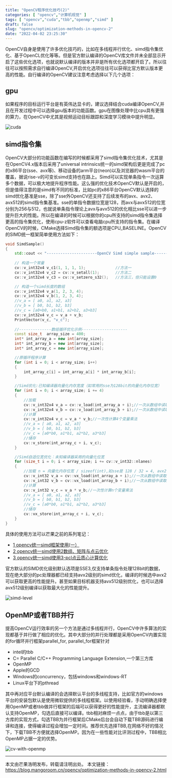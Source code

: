 ```yaml
---
title: "OpenCV程序优化技巧(2)"
categories: [ "opencv","计算机视觉" ]
tags: [ "opencv","cuda","tbb","openmp","simd" ]
draft: false
slug: "opencv/optimization-methods-in-opencv-2"
date: "2022-04-02 23:25:30"
---
```



OpenCV自身是使用了许多优化技巧的，比如在多线程并行优化、simd指令集优化、基于OpenCL优化等等。但是官方默认编译的OpenCV库文件并未全部显示开启了这些优化选项，也就说默认编译的版本并非是所有优化选项都开启了。所以往往可以按照需求自行编译OpenCV,开启优化选项往往可以获得比官方默认版本更高的性能。自行编译的OpenCV建议注意考虑选择以下几个选项：

## gpu

如果程序的目标运行平台是有英伟达显卡的，建议选择结合cuda编译OpenCV,并且在开发过程中可以选择gpu版本的功能函数。gpu在图像处理中比cpu具有更强的算力，在OpenCV中尤其是视频运动目标跟踪和深度学习模块中提升明显。

![cuda](https://mango-blog-1255355814.cos.ap-guangzhou.myqcloud.com/mango-blog-imagesopencv-with-cuda.png)

## simd指令集

OpenCV大部分的功能函数在编写的时候都采用了simd指令集优化技术，尤其是在OpenCV4.x版本后采用了universal intrinsics统一的simd架构后更是完成了pc的x86平台(sse、avx等)、移动设备的arm平台(neon)以及浏览器的wasm平台的覆盖，据说rise-v的可变长simd支持也在路上。Simd可以实现单条指令一次运算多个数据，可以极大地提升程序性能。这么强的优化技术OpenCV默认是开启的，但是值得注意的是simd有不同的标准，比如pc的x86平台OpenCV默认选择的simd优化基准是sse，除了sse外OpenCV还支持了后续发布的avx、avx2、avx512的simd指令集基准。sse的单指令数据位宽是128，而avx与avx512的位宽分别为256与512，也就说单条指令理论上avx与avx512的优化相比sse可以进一步提升巨大的性能。所以在编译的时候可以根据你的cpu所支持的simd指令集选择更高的指令集优化，使用cpu-z软件可以查看电脑cpu所支持的指令集。在编译OpenCV的时候，CMake选择Simd指令集的额选项是CPU_BASELINE。OpenCV的SIMD统一框架简单使用方法如下：

```cpp
void SimdSample()
{
    std::cout << "----------------------OpenCV Simd simple sample--------------------------" << std::endl;
    
    // 构造一个常量
    cv::v_int32x4 v_c1(1, 1, 1, 1);             //方法一
    cv::v_int32x4 v_c2 = cv::v_setall(1);       //方法二
    cv::v_int32x4 v_c3 = cv::v_setzero_s32();   //方法三，但只能设置0

    // 构造一个simd长度的数组
    cv::v_int32x4 v_a(1, 2, 3, 4);
    cv::v_int32x4 v_b(1, 2, 3, 4);
    //v_a = [ a0, a1, a2, a3]
    //v_b = [ b0, b1, b2, b3]
    //v_c = [a0+b0, a1+b1, a2+b2, a3+b3]
    cv::v_int32x4 v_c = v_a + v_b;
    PrintVector(v_c, "v_c");
    
    //--------------数组循环优化示例--------------------
    const size_t  array_size = 400;
    int* int_array_a = new int[array_size];
    int* int_array_b = new int[array_size];
    int* int_array_c = new int[array_size];

    //原循环程序计算
    for (int i = 0; i < array_size; i++)
    {
        int_array_c[i] = int_array_a[i] * int_array_b[i];
    }

    //Simd优化:已知编译器向量化内存宽度（如常用的sse为128bit的向量化内存位宽）
    for (int i = 0; i < array_size; i += 4)
    {
        //加载
        cv::v_int32x4 v_a = cv::v_load(int_array_a + i);//一次从数组中读取4个int变量存储到v_a
        cv::v_int32x4 v_b = cv::v_load(int_array_b + i);//一次从数组中读取4个int变量存储到v_b
        //计算
        cv::v_int32x4 v_c = v_a * v_b;//一次性计算4个变量乘法
        //v_a = [ a0, a1, a2, a3]
        //v_b = [ b0, b1, b2, b3]
        //v_c = [a0*b0, a1*b1, a2*b2, a3*b3]
        //储存
        cv::v_store(int_array_c + i, v_c);
    }

    //Simd自适位宽优化：未知编译器采用的向量化位宽
    for (size_t i = 0; i < array_size; i += cv::v_int32::nlanes)
    {
        //加载 n = 向量化内存位宽 / sizeof(int),如sse是 128 / 32 = 4, avx2 是256 / 32 = 8
        cv::v_int32 v_a = cv::vx_load(int_array_a + i);//一次从数组中读取n个int变量存储到v_a
        cv::v_int32 v_b = cv::vx_load(int_array_b + i);//一次从数组中读取n个int变量存储到v_b
        //计算
        cv::v_int32 v_c = v_a * v_b;//一次性计算n个变量乘法
        //v_a = [ a0, a1, a2, a3]
        //v_b = [ b0, b1, b2, b3]
        //v_c = [a0*b0, a1*b1, a2*b2, a3*b3]
        //储存
        cv::vx_store(int_array_c + i, v_c);
    }
}
```
具体的使用方法可以芒果之前的系列笔记：

- [1 opencv统一simd框架使用(一）](https://mangoroom.cn/opencv/opencv-universal-intrinsics-simd-1.html)
- [2 opencv统一simd使用2数组、矩阵与点云优化](https://mangoroom.cn/opencv/opencv-universal-intrinsics-simd-2.html)
- [3 opencv统一simd使用3-pcl点云质心计算优化](https://mangoroom.cn/opencv/pcl-compute-centroid-optimization-benchmark.html)

官方默认的SIMD优化级别默认选项是SSE3,仅支持单条指令处理128bit的数据，现在绝大部分的pc处理器都已经支持avx2级别的simd优化，编译的时候选中avx2可以获取更高的性能提升。甚至如果目标机器支持avx512级别优化，也可以选择avx512级别编译以获取最大化的性能提升。

![simd-level](https://mango-blog-1255355814.cos.ap-guangzhou.myqcloud.com/mango-blog-imagesopencv-simd-level.png)

## OpenMP或者TBB并行

提高OpenCV运行效率的另一个方法是通过多线程并行，OpenCV中许多算法的实现都基于并行做了相应的优化。其中大部分的并行处理都是采用OpenCV内置实现的for循环并行框架parallel_for, parallel_for框架针对

- intel的tbb
- C= Parallel C/C++ Programming Language Extension,一个第三方库
- OpenMP
- Apple的GCD
- Windows的concurrency，包括windows和windows-RT
- Linux平台下的pthread

其中再对应平台默认编译的会选择默认平台的多线程支持，比如官方的windows平台的安装包默认是使用微软提供的多线程框架。以使用经验看，手动明确选择使用OpenMP或者tbb做并行框架的后端可以获得更好的性能提升，主流编译器都默认支持OpenMP，勾选后直接可以编译。tbb相对麻烦一点点，由于tbb是以第三方库的实现方式，勾选TBB为并行框架后CMake后台会自动下载TBB源码进行编译和连接，使得编译过程会增加一定时间。推荐优先选择TBB,在网络不好的情况下，下载TBB不方便就选择OpenMP。因为在一些性能对比评测过程中，TBB相比OpenMP占据一定的优势。

![cv-with-openmp](https://mango-blog-1255355814.cos.ap-guangzhou.myqcloud.com/mango-blog-imagesopencv-with-openmp&tbb.png)


-------

本文由芒果浩明发布，转载请注明出处。
本文链接：https://blog.mangoroom.cn/opencv/optimization-methods-in-opencv-2.html
